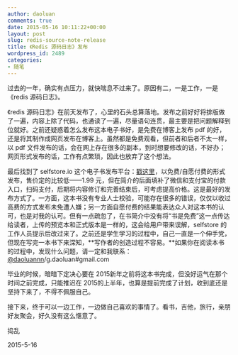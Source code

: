 ```yaml
---
author: daoluan
comments: true
date: 2015-05-16 10:11:22+00:00
layout: post
slug: redis-source-note-release
title: 《Redis 源码日志》发布
wordpress_id: 2489
categories:
- 随笔
---
```


过去的一年，确实有点压力，就快喘息不过来了。原因有二，一是工作，一是《redis 源码日志》。

《redis 源码日志》在前天发布了，心里的石头总算落地。发布之前好好将排版做了一遍，内容上除了代码，也通读了一遍，尽量语句连贯，最主要是把问题解释到位就好。之前还疑惑着怎么发布这本电子书好，是免费在博客上发布 pdf 的好，还是将其制作成网页发布在博客上。虽然都是免费观看，但前者和后者不太一样，以 pdf 文件发布的话，会在网上存在很多的副本，到时想要修改的话，不好办；网页形式发布的话，工作有点繁琐，因此也放弃了这个想法。

最后找到了 selfstore.io 这个电子书发布平台：[戳这里](https://selfstore.io/products/362)，以免费/自愿付费的形式发布，售价定的比较低——1.99 元，但在简介的后面填补了微信和支付宝的付款入口，扫码支付，后期将内容修订和完善结束后，可考虑提高价格。这是最好的发布方式了。一方面，这本书没有专业人士校验，可能存在很多的错误，仅仅以收过高费的方式发布未免遭人嫌；另一方面自愿付费的结果能表达众人对这本书的认可，也是对我的认可。但有一点疏忽了，在书简介中没有将“书是免费”这一点传达给读者，上传的预览本和正式版本是一样的，这会给用户带来误解，selfstore 的工作人员提示后改过来了。之前还是学生学习的过程中，自己一直是一个伸手党，但现在写完一本书下来深知，**写作者的创造过程不容易。**如果你在阅读本书的过程中，发现什么问题，请一定和我联系：[@daoluannn](http://weibo.com/daoluanxiaozi)/g.daoluan#gmail.com

毕业的时候，暗暗下定决心要在 2015新年之前将这本书完成，但没好运气在那个时间之前完成，只能推迟在 2015的上半年，也算是提前完成了计划，收到底还是坚持下来了，不得不佩服自己。

接下来，终于可以一边工作，一边做自己喜欢的事情了。看书，吉他，旅行，亲朋好友聚会，好久没有这么惬意了。

捣乱

2015-5-16
